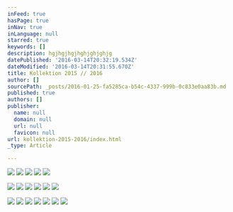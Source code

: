 ```yaml
---
inFeed: true
hasPage: true
inNav: true
inLanguage: null
starred: true
keywords: []
description: hgjhgjhgjhghjghjghjg
datePublished: '2016-03-14T20:32:19.534Z'
dateModified: '2016-03-14T20:31:55.670Z'
title: Kollektion 2015 // 2016
author: []
sourcePath: _posts/2016-01-25-fa5285ca-b54c-4337-999b-0c833e0aa83b.md
published: true
authors: []
publisher:
  name: null
  domain: null
  url: null
  favicon: null
url: kollektion-2015-2016/index.html
_type: Article

---
```

![](https://s3-us-west-2.amazonaws.com/the-grid-img/p/eb798064e7bbaebbf985fd10891f5bdb56aff4f0.jpg)
![](https://s3-us-west-2.amazonaws.com/the-grid-img/p/bec1e41c8ee0541e0434e4d6eebebf6f31a81154.jpg)
![](https://s3-us-west-2.amazonaws.com/the-grid-img/p/c1e41d28ef4a1f7cf942b6bfd266193e64583427.jpg)
![](https://s3-us-west-2.amazonaws.com/the-grid-img/p/bcd820ef65243c32b523bab829828e137da42807.jpg)
![](https://s3-us-west-2.amazonaws.com/the-grid-img/p/b4178fdb00d8ca3098840dccb0993140fc206d0b.jpg)

  
![](https://s3-us-west-2.amazonaws.com/the-grid-img/p/209772cb59334d49b8a6386bc229f154aee2ce0a.jpg)
![](https://s3-us-west-2.amazonaws.com/the-grid-img/p/4f642262978ab557ac2b40df9c49dd9bb160d9ba.jpg)
![](https://s3-us-west-2.amazonaws.com/the-grid-img/p/b0249d3405fd4309b3b6c96d280faf576a2a77c7.jpg)
![](https://s3-us-west-2.amazonaws.com/the-grid-img/p/cd7b5b81f6c1307542b2d2bc2e872ed0d84c1d08.jpg)
![](https://s3-us-west-2.amazonaws.com/the-grid-img/p/563c018cc7cc6ea6b9aecaf9c9b5eb02cc81391b.jpg)
![](https://s3-us-west-2.amazonaws.com/the-grid-img/p/21dde8817bb0398d9079119305826b417ef16807.jpg)

  
  
![](https://the-grid-user-content.s3-us-west-2.amazonaws.com/21678425-416c-493e-bbba-e0f3c453b0af.jpg)
![](https://the-grid-user-content.s3-us-west-2.amazonaws.com/4a90c1bc-d281-4e30-94d7-c92b3bc1ba4f.jpg)
![](https://the-grid-user-content.s3-us-west-2.amazonaws.com/eec869d2-8a8c-414e-bc8d-021d5aa83c29.jpg)
![](https://the-grid-user-content.s3-us-west-2.amazonaws.com/e112056d-5ca4-4993-93a3-6a141fa60e63.jpg)
![](https://the-grid-user-content.s3-us-west-2.amazonaws.com/a3077103-4eb0-4961-ae58-9905bc010905.jpg)
![](https://the-grid-user-content.s3-us-west-2.amazonaws.com/9914cb0a-2dcc-413e-ad58-25a0cf2df2aa.jpg)
![](https://the-grid-user-content.s3-us-west-2.amazonaws.com/7887f346-6596-4220-92e6-9e4b717c11c9.jpg)